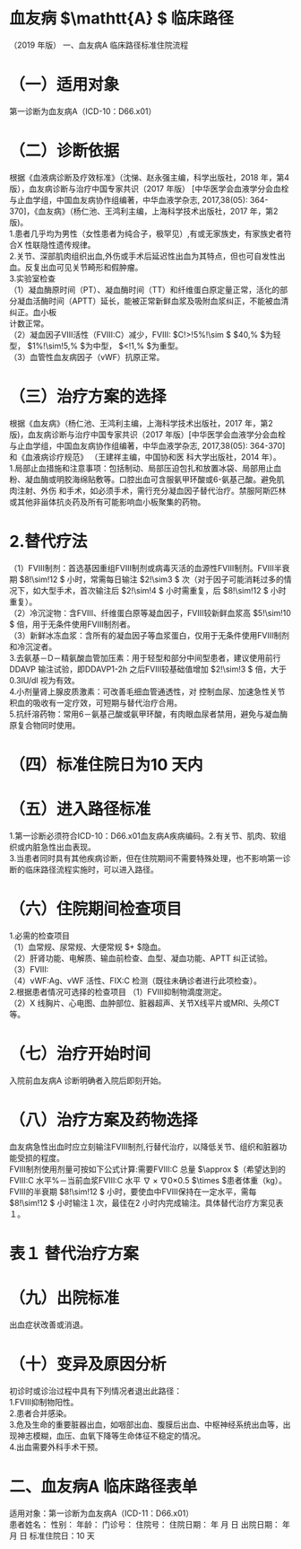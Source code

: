 # 血友病 $\mathtt{A} $ 临床路径  
（2019 年版） 一、血友病A 临床路径标准住院流程  
# （一）适用对象  
第一诊断为血友病A（ICD-10：D66.x01）  
# （二）诊断依据  
根据《血液病诊断及疗效标准》（沈悌、赵永强主编，科学出版社，2018 年，第4 版），血友病诊断与治疗中国专家共识（2017 年版） [中华医学会血液学分会血栓与止血学组，中国血友病协作组编著，中华血液学杂志, 2017,38(05): 364-370]，《血友病》（杨仁池、王鸿利主编，上海科学技术出版社，2017 年，第2 版)。  
1.患者几乎均为男性（女性患者为纯合子，极罕见）,有或无家族史，有家族史者符合X 性联隐性遗传规律。  
2.关节、深部肌肉组织出血,外伤或手术后延迟性出血为其特点，但也可自发性出血。反复出血可见关节畸形和假肿瘤。  
3.实验室检查  
（1）凝血酶原时间（PT）、凝血酶时间（TT）和纤维蛋白原定量正常，活化的部分凝血活酶时间（APTT）延长，能被正常新鲜血浆及吸附血浆纠正，不能被血清纠正。血小板  
计数正常。  
（2）凝血因子Ⅷ活性（FⅧ∶C）减少，FⅧ∶ $C\!>\!5\%\!\sim $ $40\,\% $为轻型， $1\%\!\sim\!5\,\% $为中型， $<\!1\,\% $为重型。  
（3）血管性血友病因子（vWF）抗原正常。  
# （三）治疗方案的选择  
根据《血友病》（杨仁池、王鸿利主编，上海科学技术出版社，2017 年，第2 版)，血友病诊断与治疗中国专家共识（2017 年版）[中华医学会血液学分会血栓与止血学组，中国血友病协作组编著，中华血液学杂志, 2017,38(05): 364-370]和《血液病诊疗规范》 （王建祥主编，中国协和医 科大学出版社，2014 年）。  
1.局部止血措施和注意事项：包括制动、局部压迫包扎和放置冰袋、局部用止血粉、凝血酶或明胶海绵贴敷等。口腔出血可含服氨甲环酸或6-氨基己酸。避免肌肉注射、外伤 和手术，如必须手术，需行充分凝血因子替代治疗。禁服阿斯匹林或其他非甾体抗炎药及所有可能影响血小板聚集的药物。  
#   2.替代疗法  
（1）FⅧ制剂：首选基因重组FⅧ制剂或病毒灭活的血源性FⅧ制剂。FⅧ半衰期 $8\!\sim\!12 $  小时，常需每日输注 $2\!\sim3 $ 次（对于因子可能消耗过多的情况下，如大型手术，首次输注后 $2\!\sim\!4 $ 小时需重复，后 $8\!\sim\!12 $ 小时重复）。  
（2）冷沉淀物：含FⅧ、纤维蛋白原等凝血因子，FⅧ较新鲜血浆高 $5\!\sim\!10 $ 倍，用于无条件使用FⅧ制剂者。  
（3）新鲜冰冻血浆：含所有的凝血因子等血浆蛋白，仅用于无条件使用FⅧ制剂和冷沉淀者。  
3.去氨基－D－精氨酸血管加压素：用于轻型和部分中间型患者，建议使用前行DDAVP 输注试验，即DDAVP1-2h 之后FⅧ较基础值增加 $2\!\sim\!3 $ 倍，大于0.3IU/dl 视为有效。  
4.小剂量肾上腺皮质激素：可改善毛细血管通透性，对 控制血尿、加速急性关节积血的吸收有一定疗效，可短期与替代治疗合用。  
5.抗纤溶药物：常用6－氨基己酸或氨甲环酸，有肉眼血尿者禁用，避免与凝血酶原复合物同时使用。  
# （四）标准住院日为10 天内  
# （五）进入路径标准  
1.第一诊断必须符合ICD-10：D66.x01血友病A疾病编码。2.有关节、肌肉、软组织或内脏急性出血表现。  
3.当患者同时具有其他疾病诊断，但在住院期间不需要特殊处理，也不影响第一诊断的临床路径流程实施时，可以进入路径。  
# （六）住院期间检查项目  
1.必需的检查项目  
（1）血常规、尿常规、大便常规 $+ $隐血。  
（2）肝肾功能、电解质、输血前检查、血型、凝血功能、APTT 纠正试验。  
（3）FⅧ∶  
（4）vWF∶Ag、vWF 活性、FⅨ∶C 检测（既往未确诊者进行此项检查）。  
2.根据患者情况可选择的检查项目 （1）FⅧ抑制物滴度测定。  
（2）X 线胸片、心电图、血肿部位、脏器超声、关节X线平片或MRI、头颅CT 等。  
# （七）治疗开始时间  
入院前血友病A 诊断明确者入院后即刻开始。  
# （八）治疗方案及药物选择  
血友病急性出血时应立刻输注FⅧ制剂,行替代治疗，以降低关节、组织和脏器功能受损的程度。  
FⅧ制剂使用剂量可按如下公式计算:需要FⅧ∶C 总量 $\approx
$（希望达到的FⅧ∶C 水平%－当前血浆FⅧ∶C 水平 $\mathrm{\nabla} \times \mathrm{\nabla} 0$×0.5
$\times $患者体重（kg）。  
FⅧ的半衰期 $8\!\sim\!12 $ 小时，要使血中FⅧ保持在一定水平，需每 $8\!\sim\!12 $ 小时输注１次，最佳在2 小时内完成输注。具体替代治疗方案见表１。  
# 表１ 替代治疗方案  
# （九）出院标准  
出血症状改善或消退。  
# （十）变异及原因分析  
初诊时或诊治过程中具有下列情况者退出此路径：  
1.FⅧ抑制物阳性。  
2.患者合并感染。  
3.危及生命的重要脏器出血，如咽部出血、腹膜后出血、中枢神经系统出血等，出现神志模糊，血压、血氧下降等生命体征不稳定的情况。  
4.出血需要外科手术干预。  
# 二、血友病A 临床路径表单  
适用对象：第一诊断为血友病A（ICD-11：D66.x01）  
患者姓名：   性别：      年龄：         门诊号：    住院号：          住院日期：     年    月    日   出院日期：     年    月    日 标准住院日：10 天  
